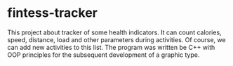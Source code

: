 # fintess-tracker

This project about tracker of some health indicators. It can count calories, speed, distance, load and other parameters during activities. Of course, we can add new activities to this list.
The program was written be C++ with OOP principles for the subsequent development of a graphic type.
